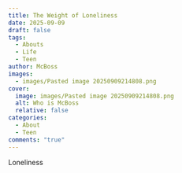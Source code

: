 ```yaml
---
title: The Weight of Loneliness
date: 2025-09-09
draft: false
tags:
  - Abouts
  - Life
  - Teen
author: McBoss
images:
  - images/Pasted image 20250909214808.png
cover:
  image: images/Pasted image 20250909214808.png
  alt: Who is McBoss
  relative: false
categories:
  - About
  - Teen
comments: "true"
---
```

Loneliness
